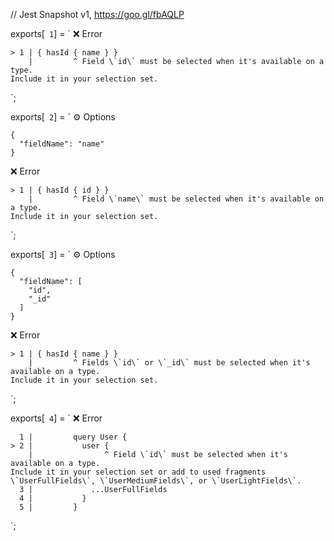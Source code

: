 // Jest Snapshot v1, https://goo.gl/fbAQLP

exports[` 1`] = `
❌ Error

    > 1 | { hasId { name } }
        |         ^ Field \`id\` must be selected when it's available on a type.
    Include it in your selection set.
`;

exports[` 2`] = `
⚙️ Options

    {
      "fieldName": "name"
    }

❌ Error

    > 1 | { hasId { id } }
        |         ^ Field \`name\` must be selected when it's available on a type.
    Include it in your selection set.
`;

exports[` 3`] = `
⚙️ Options

    {
      "fieldName": [
        "id",
        "_id"
      ]
    }

❌ Error

    > 1 | { hasId { name } }
        |         ^ Fields \`id\` or \`_id\` must be selected when it's available on a type.
    Include it in your selection set.
`;

exports[` 4`] = `
❌ Error

      1 |         query User {
    > 2 |           user {
        |                ^ Field \`id\` must be selected when it's available on a type.
    Include it in your selection set or add to used fragments \`UserFullFields\`, \`UserMediumFields\`, or \`UserLightFields\`.
      3 |             ...UserFullFields
      4 |           }
      5 |         }
`;

